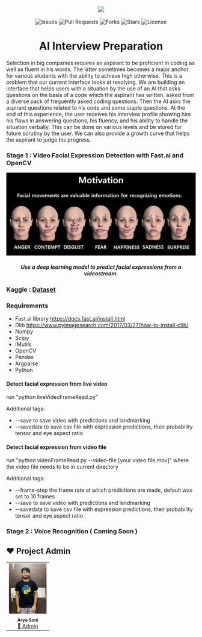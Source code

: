 <div align="center">

<img src="./images/AI.gif" >

![Issues](https://img.shields.io/github/issues/CodeTrophs/AI-Interview-Test)
![Pull Requests](https://img.shields.io/github/issues-pr/akshitagupta15june/Face-X)
![Forks](https://img.shields.io/github/forks/CodeTrophs/AI-Interview-Test)
![Stars](https://img.shields.io/github/stars/CodeTrophs/AI-Interview-Test)
![License](https://img.shields.io/github/license/CodeTrophs/AI-Interview-Test)

# AI Interview Preparation

</diV>

Selection in big companies requires an aspirant to be proficient in coding as well as fluent in his words. The latter sometimes becomes a major anchor for various students with the ability to achieve high otherwise. This is a problem that our current interface looks at resolving. We are building an interface that helps users with a situation by the use of an AI that asks questions on the basis of a code which the aspirant has written, asked from a diverse pack of frequently asked coding questions. Then the AI asks the aspirant questions related to his code and some staple questions. At the end of this experience, the user receives his interview profile showing him his flaws in answering questions, his fluency, and his ability to handle the situation verbally. This can be done on various levels and be stored for future scrutiny by the user. We can also provide a growth curve that helps the aspirant to judge his progress.


### Stage 1 : Video Facial Expression Detection with Fast.ai and OpenCV

<div align="center">
<img src="./images/facial_movements.jpg" >

##### Use a deep learning model to predict facial expressions from a videostream.

</div>

### Kaggle : [Dataset](https://www.kaggle.com/jonathanoheix/face-expression-recognition-dataset)


### Requirements

- Fast.ai library https://docs.fast.ai/install.html
- Dlib https://www.pyimagesearch.com/2017/03/27/how-to-install-dlib/
- Numpy
- Scipy
- IMutils
- OpenCV
- Pandas
- Argparse
- Python

#### Detect facial expression from live video
run "python liveVideoFrameRead.py"

Additional tags:
- --save to save video with predictions and landmarking
- --savedata to save csv file with expression predictions, their probability tensor and eye aspect ratio

#### Detect facial expression from video file
run "python videoFrameRead.py --video-file [your video file.mov]" where the video file needs to be in current directory

Additional tags:
- --frame-step the frame rate at which predictions are made, default was set to 10 frames
- --save to save video with predictions and landmarking
- --savedata to save csv file with expression predictions, their probability tensor and eye aspect ratio

### Stage 2 : Voice Recognition ( Coming Soon )

## ❤️ Project Admin

<table>
	<tr>
		<td align="center">
			<a href="https://github.com/aryasoni98">
				<img src="./images/aryasoni.jpg" width="100px" alt="" />
				<br /> <sub><b>Arya Soni</b></sub>
			</a>
			<br /> <a href="https://github.com/aryasoni98">
		👑 Admin
	    </a>
		</td>
	</tr>
</table>
